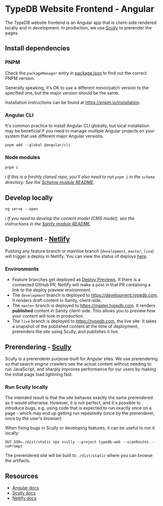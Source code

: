 # TypeDB Website Frontend - Angular

The TypeDB website frontend is an Angular app that is client-side rendered locally and in development. In production,
we use [Scully](https://scully.io) to prerender the pages.

## Install dependencies

### PNPM

Check the `packageManager` entry in [package.json](./package.json) to find out the correct PNPM version.

Generally speaking, it's OK to use a different minor/patch version to the specified one, but the major version should be the same.

Installation instructions can be found at https://pnpm.io/installation.

### Angular CLI

It's common practice to install Angular CLI globally, but local installation may be beneficial if you need to manage
multiple Angular projects on your system that use different major Angular versions.

```shell
pnpm add --global @angular/cli
```

### Node modules
```shell
pnpm i
```

ℹ️ _If this is a freshly cloned repo, you'll also need to run `pnpm i` in the `schema` directory. See the
[Schema module README](../schema/README.md)._

## Develop locally

```shell
ng serve --open
```

ℹ️ _If you need to develop the content model (CMS model), see the instructions in the
[Sanity module README](../sanity/README.md)._

## Deployment - [Netlify](https://www.netlify.com/)

Pushing any feature branch or mainline branch (`development`, `master`, `live`) will trigger a deploy in Netlify.
You can view the status of deploys [here](https://app.netlify.com/sites/typedb/deploys).

### Environments

- Feature branches get deployed as [Deploy Previews](https://docs.netlify.com/site-deploys/deploy-previews/). If there is a connected GitHub PR, Netlify will make a post in that PR containing a link to the deploy preview environment.
- The `development` branch is deployed to https://development.typedb.com. It renders draft content in Sanity, client-side.
- The `master` branch is deployed to https://master.typedb.com. It renders **published** content in Sanity client-side. This allows you to preview how your content will look in production.
- The `live` branch is deployed to https://typedb.com, the live site. It takes a snapshot of the published content at the time of deployment, prerenders the site using Scully, and publishes it live.

## Prerendering - [Scully](https://scully.io/)

Scully is a prerenderer purpose-built for Angular sites. We use prerendering so that search engine crawlers see the
actual content without needing to run JavaScript, and sharply improves performance for our users by making the initial
page load lightning fast.

### Run Scully locally

The intended result is that the site behaves exactly the same prerendered as it would otherwise. However, it is not
perfect, and it's possible to introduce bugs, e.g. using code that is expected to run exactly once on a page - which
may end up getting run repeatedly (once by the prerenderer, once by the user's browser)

When fixing bugs in Scully or developing features, it can be useful to run it locally:
```shell
OUT_DIR=./dist/static npx scully --project typedb-web --scanRoutes --noPrompt
```

The prerendered site will be built to `./dist/static` where you can browse the artifacts.

## Resources

- [Angular docs](https://angular.io/docs)
- [Scully docs](https://scully.io/docs/learn/overview/)
- [Netlify docs](https://docs.netlify.com/)
